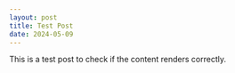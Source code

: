 ```yaml
---
layout: post
title: Test Post
date: 2024-05-09
---
```


This is a test post to check if the content renders correctly.
